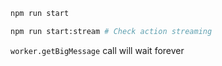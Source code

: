 ```bash
npm run start

npm run start:stream # Check action streaming
```

`worker.getBigMessage` call will wait forever

